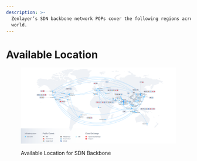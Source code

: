 ```yaml
---
description: >-
  Zenlayer’s SDN backbone network POPs cover the following regions across the
  world.
---
```


# Available Location

<figure><img src="../../.gitbook/assets/Article_1 (8).jpg" alt=""><figcaption><p>Available Location for SDN Backbone</p></figcaption></figure>

